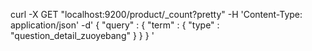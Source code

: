 curl -X GET "localhost:9200/product/_count?pretty" -H 'Content-Type: application/json' -d'
{
    "query" : {
        "term" : { "type" : "question_detail_zuoyebang" }
    }
}
'